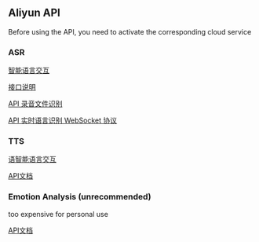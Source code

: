 ## Aliyun API

Before using the API, you need to activate the corresponding cloud service

### ASR

[智能语言交互](https://nls-portal.console.aliyun.com/overview)

[接口说明](https://help.aliyun.com/zh/isi/developer-reference/api-reference-2)

[API 录音文件识别](https://help.aliyun.com/zh/isi/developer-reference/sdk-for-python-3)

[API 实时语言识别 WebSocket 协议](https://help.aliyun.com/zh/isi/developer-reference/websocket)

### TTS

[语智能语言交互](https://nls-portal.console.aliyun.com/overview)

[API文档](https://help.aliyun.com/zh/isi/developer-reference/overview-of-speech-synthesis)

### Emotion Analysis (unrecommended)

too expensive for personal use

[API文档](https://help.aliyun.com/document_detail/181220.html)